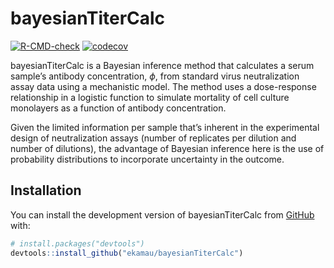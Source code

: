 <!-- README.md is generated from README.Rmd. Please edit that file -->

# bayesianTiterCalc

<!-- badges: start -->

[![R-CMD-check](https://github.com/ekamau/bayesianTiterCalc/workflows/R-CMD-check/badge.svg)](https://github.com/ekamau/bayesianTiterCalc/actions)
[![codecov](https://codecov.io/gh/ekamau/bayesianTiterCalc/branch/main/graph/badge.svg?token=PgQrYAAQBz)](https://codecov.io/gh/ekamau/bayesianTiterCalc)

<!-- badges: end -->

bayesianTiterCalc is a Bayesian inference method that calculates a serum
sample’s antibody concentration, $\phi$, from
standard virus neutralization assay data using a mechanistic model. The method uses a dose-response
relationship in a logistic function to simulate mortality of cell
culture monolayers as a function of antibody concentration.

Given the limited information per sample that’s inherent in the
experimental design of neutralization assays (number of replicates per
dilution and number of dilutions), the advantage of Bayesian inference
here is the use of probability distributions to incorporate uncertainty
in the outcome.


## Installation

You can install the development version of bayesianTiterCalc from
[GitHub](https://github.com/) with:

``` r
# install.packages("devtools")
devtools::install_github("ekamau/bayesianTiterCalc")
```

